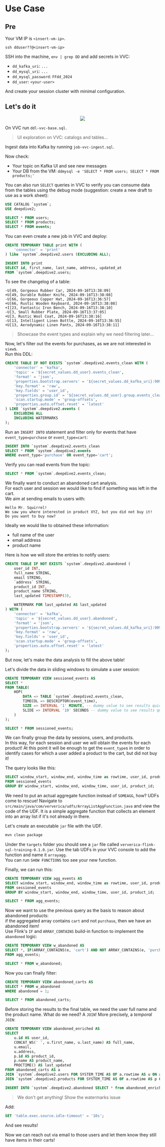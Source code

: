 # Use Case

## Pre

Your VM IP is `<insert-vm-ip>`.

```console
ssh dduser??@<insert-vm-ip>
```

SSH into the machine, `env | grep DD` and add secrets in VVC:

 - `dd_kafka_uri`: `...`
 - `dd_mysql_uri`: `...`
 - `dd_mysql_password`: `FFdd_2024`
 - `dd_user`: `<your-user>`

And create your session cluster with minimal configuration.

## Let's do it

<p align="center">
    <img src="../assets/usecase.png">
</p>

On VVC run `ddl-vvc-base.sql`.

> UI exploration on VVC: catalogs and tables...

Ingest data into Kafka by running `job-vvc-ingest.sql`.

Now check:
 - Your topic on Kafka UI and see new messages
 - Your DB from the VM: `ddmysql -e 'SELECT * FROM users; SELECT * FROM products;'`

You can also run `SELECT` queries in VVC to verify you can consume data from the tables using the debug mode
(suggestion: create a new draft to use as a work sheet):

```sql
USE CATALOG `system`;
USE deepdive2;

SELECT * FROM users;
SELECT * FROM products;
SELECT * FROM events;
```

You can even create a new job in VVC and deploy:

```sql
CREATE TEMPORARY TABLE print WITH (
    'connector' = 'print'
) like `system`.deepdive2.users (EXCLUDING ALL);

INSERT INTO print
SELECT id, first_name, last_name, address, updated_at
FROM `system`.deepdive2.users;
```

To see the changelog of a table:

```
-U[49, Gorgeous Rubber Car, 2024-09-16T13:38:09]
+U[49, Durable Rubber Knife, 2024-09-16T13:38:08]
-U[66, Gorgeous Copper Hat, 2024-09-16T13:36:57]
+U[66, Rustic Wooden Keyboard, 2024-09-16T13:38:08]
+I[23, Fantastic Iron Bench, 2024-09-16T13:38:10]
-U[3, Small Rubber Plate, 2024-09-16T13:37:05]
+U[3, Rustic Wool Coat, 2024-09-16T13:38:16]
-U[13, Intelligent Linen Bottle, 2024-09-16T13:36:55]
+U[13, Aerodynamic Linen Pants, 2024-09-16T13:38:11]
```

> Showcase the event types and explain why we need filtering later...

Now, let's filter out the events for purchases, as we are not interested in `view`s.  
Run this DDL:

```sql
CREATE TABLE IF NOT EXISTS `system`.deepdive2.events_clean WITH (
    'connector' = 'kafka',
    'topic' = '${secret_values.dd_user}.events_clean',
    'format' = 'json',
    'properties.bootstrap.servers' = '${secret_values.dd_kafka_uri}:9092',
    'key.format' = 'raw',
    'key.fields' = 'user_id',
    'properties.group.id' = '${secret_values.dd_user}.group.events_clean',
    'scan.startup.mode' = 'group-offsets',
    'properties.auto.offset.reset' = 'latest'
) LIKE `system`.deepdive2.events (
    EXCLUDING ALL
    INCLUDING WATERMARKS
);
```

Run an `INSERT INTO` statement and filter only for events that have `event_type=purchase` or `event_type=cart`:

```sql
INSERT INTO `system`.deepdive2.events_clean
SELECT * FROM `system`.deepdive2.events
WHERE event_type='purchase' OR event_type='cart';
```

Verify you can read events from the topic:

```sql
SELECT * FROM `system`.deepdive2.events_clean;
```

We finally want to conduct an abandoned cart analysis.  
For each user and session we would like to find if something was left in the cart.  
We aim at sending emails to users with:

```
Hello Mr. Squirrel!
We saw you where interested in product XYZ, but you did not buy it!
Do you want to buy now?
```

Ideally we would like to obtained these information:
 - full name of the user
 - email address
 - product name

Here is how we will store the entries to notify users:

```sql
CREATE TABLE IF NOT EXISTS `system`.deepdive2.abandoned (
    user_id INT,
    full_name STRING,
    email STRING,
    `address` STRING,
    product_id INT,
    product_name STRING,
    last_updated TIMESTAMP(3),

    WATERMARK FOR last_updated AS last_updated
) WITH (
    'connector' = 'kafka',
    'topic' = '${secret_values.dd_user}.abandoned',
    'format' = 'json',
    'properties.bootstrap.servers' = '${secret_values.dd_kafka_uri}:9092',
    'key.format' = 'raw',
    'key.fields' = 'user_id',
    'scan.startup.mode' = 'group-offsets',
    'properties.auto.offset.reset' = 'latest'
);
```

But now, let's make the data analysis to fill the above table!

Let's divide the data in sliding windows to simulate a user session:

```sql
CREATE TEMPORARY VIEW sessioned_events AS
SELECT *
FROM TABLE(
    HOP(
        DATA => TABLE `system`.deepdive2.events_clean,
        TIMECOL => DESCRIPTOR(event_time),
        SIZE => INTERVAL '1' MINUTE, -- dummy value to see results quickly
        SLIDE => INTERVAL '10' SECONDS -- dummy value to see results quickly
    )
);

SELECT * FROM sessioned_events;
```

We can finally group the data by sessions, users, and products.  
In this way, for each session and user we will obtain the events for each product!
At this point it will be enough to get the `event_type`s in order to identify cases
for which a user added a product to the cart, but did not buy it!

The query looks like this:

```sql
SELECT window_start, window_end, window_time as rowtime, user_id, product_id, SOMEAGG(event_type) AS e
FROM sessioned_events
GROUP BY window_start, window_end, window_time, user_id, product_id;
```

We need to put an actual aggregate function instead of `SOMEAGG`, how?
UDFs come to rescue! Navigate to `src/main/java/com/ververica/udfs/ArrayListAggFunction.java` and view the code of the UDF.
It is a simple aggregate function that collects an element into an array list if it's not already in there.

Let's create an executable `jar` file with the UDF.

```sh
mvn clean package
```

Under the `targets` folder you should see a `jar` file called `ververica-flink-sql-training-0.1.0.jar`.
Use the tab UDFs in your VVC console to add the function and name it `arrayagg`.  
You can run `SHOW FUNCTIONS` too see your new function.

Finally, we can run this:

```sql
CREATE TEMPORARY VIEW agg_events AS
SELECT window_start, window_end, window_time as rowtime, user_id, product_id, arrayagg(event_type) AS e
FROM sessioned_events
GROUP BY window_start, window_end, window_time, user_id, product_id;

SELECT * FROM agg_events;
```

Now we want to use the previous query as the basis to reason about abandoned products:  
if the aggregated array contains `cart` and not `purchase`, then we have an abandoned item!  
Use Flink's `IF` and `ARRAY_CONTAINS` build-in function to implement the `abandoned` logic:

```sql
CREATE TEMPORARY VIEW w_abandoned AS
SELECT *, IF(ARRAY_CONTAINS(e, 'cart') AND NOT ARRAY_CONTAINS(e, 'purchase'), 1, 0) AS abandoned
FROM agg_events;

SELECT * FROM w_abandoned;
```

Now you can finally filter:

```sql
CREATE TEMPORARY VIEW abandoned_carts AS
SELECT * FROM w_abandoned
WHERE abandoned = 1;

SELECT * FROM abandoned_carts;
```

Before storing the results to the final table, we need the user full name and the product name.
What do we need? A `JOIN`! More precisely, a _temporal_ `JOIN`:

```sql
CREATE TEMPORARY VIEW abandoned_enriched AS
SELECT
    u.id AS user_id,
    CONCAT_WS(' ', u.first_name, u.last_name) AS full_name,
    u.email,
    u.address,
    p.id AS product_id,
    p.name AS product_name,
    PROCTIME() AS last_updated
FROM abandoned_carts AS a
JOIN `system`.deepdive2.users FOR SYSTEM_TIME AS OF a.rowtime AS u ON a.user_id = u.id
JOIN `system`.deepdive2.products FOR SYSTEM_TIME AS OF a.rowtime AS p ON a.product_id = p.id;

INSERT INTO `system`.deepdive2.abandoned SELECT * from abandoned_enriched;
```

> We don't get anything! Show the watermarks issue

Add:

```sql
SET 'table.exec.source.idle-timeout' = '10s';
```

And see results!

Now we can reach out via email to those users and let them know they still have items in their carts!
